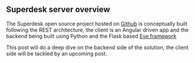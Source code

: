 ## Superdesk server overview

The Superdesk open source project hosted on [Github](https://github.com/superdesk/superdesk) is conceptually
built following the REST architecture, the client is an Angular driven app and the backend being built using Python and
the Flask based [Eve framework](http://python-eve.org)

This post will do a deep dive on the backend side of the solution, the client side will be tackled by an upcoming post.
